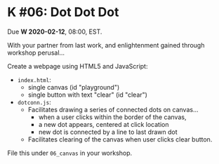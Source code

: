 # K #06: Dot Dot Dot

Due **W 2020-02-12**, 08:00, EST.

With your partner from last work, and enlightenment gained through workshop perusal...

Create a webpage using HTML5 and JavaScript:

- `index.html`:
  - single canvas (id "playground")
  - single button with text "clear" (id "clear")
- `dotconn.js`:
  - Facilitates drawing a series of connected dots on canvas...
    - when a user clicks within the border of the canvas,
    - a new dot appears, centered at click location
    - new dot is connected by a line to last drawn dot
  - Facilitates clearing of the canvas when user clicks clear button.

File this under `06_canvas` in your workshop.
